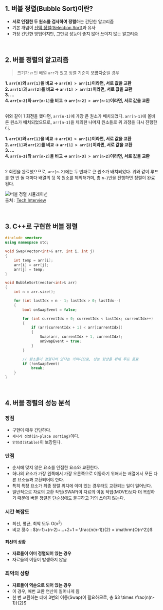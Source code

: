 ## 1. 버블 정렬(Bubble Sort)이란?

- **서로 인접한 두 원소를 검사하여 정렬**하는 간단한 알고리즘
- 기본 개념이 [선택 정렬(Selection Sort)](선택%20정렬(Selection%20Sort).md)과 유사
- 가장 간단한 방법이지만, 그만큼 성능이 좋지 않아 쓰이지 않는 알고리즘
<br>

## 2. 버블 정렬의 알고리즘

> 크기가 $n$ 인 배열 `arr`가 있고 정렬 기준이 **오름차순**일 경우  

**1. `arr[0]`와 `arr[1]`을 비교 → `arr[0] > arr[1]`이라면, 서로 값을 교환**  
**2. `arr[1]`과 `arr[2]`를 비교 → `arr[1] > arr[2]`이라면, 서로 값을 교환**  
**3. ...**  
**4. `arr[n-2]`와 `arr[n-1]`을 비교 → `arr[n-2] > arr[n-1]`이라면, 서로 값을 교환**  
<br>

위와 같이 1 회전을 했다면, `arr[n-1]`에 가장 큰 원소가 배치되었다. `arr[n-1]`에 올바른 원소가 배치되었으므로, `arr[n-1]`을 제외한 나머지 원소들로 위 과정을 다시 진행한다.
<br>

**1. `arr[0]`와 `arr[1]`을 비교 → `arr[0] > arr[1]`이라면, 서로 값을 교환**  
**2. `arr[1]`과 `arr[2]`를 비교 → `arr[1] > arr[2]`이라면, 서로 값을 교환**  
**3. ...**  
**4. `arr[n-3]`와 `arr[n-2]`을 비교 → `arr[n-3] > arr[n-2]`이라면, 서로 값을 교환**  
<br>

2 회전을 완료했으므로, `arr[n-2]`에는 두 번째로 큰 원소가 배치되었다. 위와 같이 루프를 한 번 돌 때마다 배열의 뒷 쪽 원소를 제외해가며, 총 `n-1`번을 진행하면 정렬이 완료된다. 

![버블 정렬 시뮬레이션](https://github.com/GimunLee/tech-refrigerator/raw/master/Algorithm/resources/bubble-sort-001.gif)  
출처 : [Tech Interview](https://gyoogle.dev/blog/algorithm/Bubble%20Sort.html)

<br>

## 3. C++로 구현한 버블 정렬

```cpp
#include <vector>
using namespace std;

void Swap(vector<int>& arr, int i, int j)
{
	int temp = arr[i];
	arr[i] = arr[j];
	arr[j] = temp;
}

void BubbleSort(vector<int>& arr)
{
	int n = arr.size();

	for (int lastIdx = n - 1; lastIdx > 0; lastIdx--)
	{
		bool onSwapEvent = false;

		for (int currentIdx = 0; currentIdx < lastIdx; currentIdx++)
		{
			if (arr[currentIdx + 1] < arr[currentIdx])
			{
				Swap(arr, currentIdx + 1, currentIdx);
				onSwapEvent = true;
			}
		}

		// 원소들이 정렬되어 있다는 의미이므로, 성능 향상을 위해 루프 종료
		if (!onSwapEvent)
			break;
	}
}
```  
<br>

## 4. 버블 정렬의 성능 분석
### 장점
- 구현이 매우 간단하다.
- `제자리 정렬(in-place sorting)`이다.
- `안정성(Stable)`이 보장된다.  

### 단점
- 순서에 맞지 않은 요소를 인접한 요소와 교환한다.
- 하나의 요소가 가장 왼쪽에서 가장 오른쪽으로 이동하기 위해서는 배열에서 모든 다른 요소들과 교환되어야 한다.
- 특히 특정 요소가 최종 정렬 위치에 이미 있는 경우라도 교환되는 일이 일어난다.
- 일반적으로 자료의 교환 작업(SWAP)이 자료의 이동 작업(MOVE)보다 더 복잡하기 때문에 버블 정렬은 단순성에도 불구하고 거의 쓰이지 않는다.  

### 시간 복잡도
- 최선, 평균, 최악 모두 $\mathrm{O(n^2)}$
- 비교 횟수 : $(n-1)+(n-2)+...+2+1 = \frac{n(n-1)}{2} = \mathrm{O(n^2)}$

#### 최선의 상황
- **자료들이 이미 정렬되어 있는 경우**
- 자료들의 이동이 발생하지 않음

### 최악의 상황
- **자료들이 역순으로 되어 있는 경우**
- 이 경우, 매번 교환 연산이 일어나게 됨
- 한 번 교환하는 데에 3번의 이동(Swap)이 필요하므로, 총 $3 \times \frac{n(n-1)}{2}$